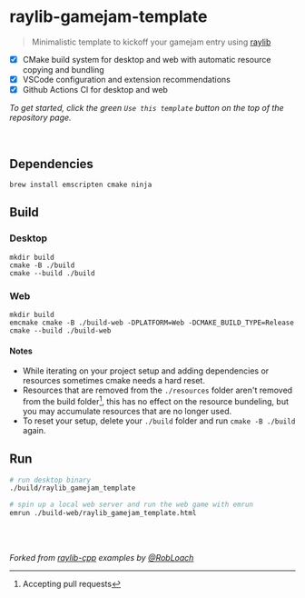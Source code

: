 # raylib-gamejam-template
> Minimalistic template to kickoff your gamejam entry using [raylib](https://www.raylib.com)

- [x] CMake build system for desktop and web with automatic resource copying and bundling
- [x] VSCode configuration and extension recommendations
- [x] Github Actions CI for desktop and web

*To get started, click the green `Use this template` button on the top of the repository page.*

<br/>

## Dependencies

```
brew install emscripten cmake ninja
```

## Build

### Desktop

```
mkdir build
cmake -B ./build
cmake --build ./build
```

### Web

```
mkdir build
emcmake cmake -B ./build-web -DPLATFORM=Web -DCMAKE_BUILD_TYPE=Release
cmake --build ./build-web
```

#### Notes

- While iterating on your project setup and adding dependencies or resources sometimes cmake needs a hard reset.  
- Resources that are removed from the `./resources` folder aren't removed from the build folder[^1], this has no effect on the resource bundeling, but you may accumulate resources that are no longer used.  
- To reset your setup, delete your `./build` folder and run `cmake -B ./build` again.
[^1]: Accepting pull requests

## Run

```sh
# run desktop binary
./build/raylib_gamejam_template

# spin up a local web server and run the web game with emrun
emrun ./build-web/raylib_gamejam_template.html
```

<br/>
<br/>

*Forked from [raylib-cpp](https://github.com/RobLoach/raylib-cpp) examples by [@RobLoach](https://github.com/RobLoach)*
